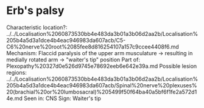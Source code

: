# Erb's palsy

Characteristic location?: ../../Localisation%2060873530bb4e483da3b01a3b06d2aa2b/Localisation%205b4a5d3a1dce4b4eac946983da607acb/C5-C6%20nerve%20root%2085fee8d816254107a157c9ccee4408f6.md
Mechanism: Flaccid paralysis of the upper arm musculature → resulting in medially rotated arm → "waiter's tip" position
Part of: Plexopathy%20327d0e526d9745e78692eeb6e642e39a.md
Possible lesion regions: ../../Localisation%2060873530bb4e483da3b01a3b06d2aa2b/Localisation%205b4a5d3a1dce4b4eac946983da607acb/Spinal%20nerve%20plexuses%20(brachial%20or%20lumbosacral)%205499f50f64ba40a5bf6f1fe2a572d14e.md
Seen in: CNS
Sign: Waiter's tip
